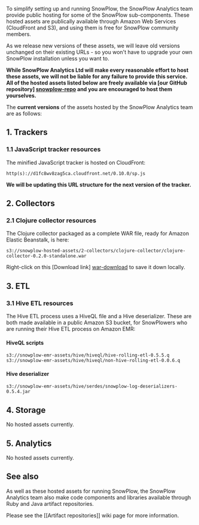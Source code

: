 To simplify setting up and running SnowPlow, the SnowPlow Analytics team provide public hosting for some of the SnowPlow sub-components. These hosted assets are publically available through Amazon Web Services (CloudFront and S3), and using them is free for SnowPlow community members.

As we release new versions of these assets, we will leave old versions unchanged on their existing URLs - so you won't have to upgrade your own SnowPlow installation unless you want to.

**While SnowPlow Analytics Ltd will make every reasonable effort to host these assets, we will not be liable for any failure to provide this service. All of the hosted assets listed below are freely available via [our GitHub repository] [snowplow-repo] and you are encouraged to host them yourselves.** 

The **current versions** of the assets hosted by the SnowPlow Analytics team are as follows:

## 1. Trackers

### 1.1 JavaScript tracker resources

The minified JavaScript tracker is hosted on CloudFront:

    http(s)://d1fc8wv8zag5ca.cloudfront.net/0.10.0/sp.js

**We will be updating this URL structure for the next version of the tracker.**

## 2. Collectors

### 2.1 Clojure collector resources

The Clojure collector packaged as a complete WAR file, ready for Amazon Elastic Beanstalk, is here:

    s3://snowplow-hosted-assets/2-collectors/clojure-collector/clojure-collector-0.2.0-standalone.war

Right-click on this [Download link] [war-download] to save it down locally.

## 3. ETL

### 3.1 Hive ETL resources

The Hive ETL process uses a HiveQL file and a Hive deserializer. These are both made available in a public Amazon S3 bucket, for SnowPlowers who are running their Hive ETL process on Amazon EMR:

#### HiveQL scripts

    s3://snowplow-emr-assets/hive/hiveql/hive-rolling-etl-0.5.5.q
    s3://snowplow-emr-assets/hive/hiveql/non-hive-rolling-etl-0.0.6.q

#### Hive deserializer

    s3://snowplow-emr-assets/hive/serdes/snowplow-log-deserializers-0.5.4.jar

## 4. Storage

No hosted assets currently.

## 5. Analytics

No hosted assets currently.

## See also

As well as these hosted assets for running SnowPlow, the SnowPlow Analytics team also make code components and libraries available through Ruby and Java artifact repositories.

Please see the [[Artifact repositories]] wiki page for more information.

[snowplow-repo]: https://github.com/snowplow/snowplow
[war-download]: http://s3-eu-west-1.amazonaws.com/snowplow-hosted-assets/2-collectors/clojure-collector/clojure-collector-0.2.0-standalone.war